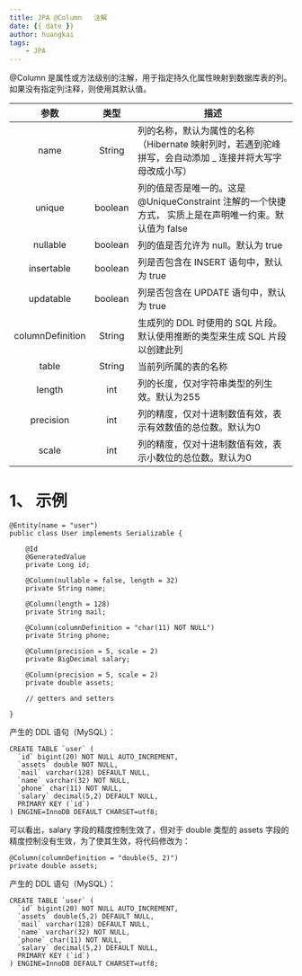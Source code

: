 ```yaml
---
title: JPA @Column   注解
date: {{ date }}
author: huangkai
tags: 
	- JPA
---
```



@Column 是属性或方法级别的注解，用于指定持久化属性映射到数据库表的列。如果没有指定列注释，则使用其默认值。

|参数|类型|描述|
|:---:|:---:|---|
|name|String|列的名称，默认为属性的名称（Hibernate 映射列时，若遇到驼峰拼写，会自动添加 _ 连接并将大写字母改成小写）|
|unique|boolean|列的值是否是唯一的。这是 @UniqueConstraint 注解的一个快捷方式， 实质上是在声明唯一约束。默认值为 false|
|nullable|boolean|列的值是否允许为 null。默认为 true|
|insertable|boolean|列是否包含在 INSERT 语句中，默认为 true|
|updatable|boolean|列是否包含在 UPDATE 语句中，默认为 true|
|columnDefinition|String|生成列的 DDL 时使用的 SQL 片段。默认使用推断的类型来生成 SQL 片段以创建此列|
|table|String|当前列所属的表的名称|
|length|int|列的长度，仅对字符串类型的列生效。默认为255|
|precision|int|列的精度，仅对十进制数值有效，表示有效数值的总位数。默认为0|
|scale|int|列的精度，仅对十进制数值有效，表示小数位的总位数。默认为0|

# 1、 示例 #
```
@Entity(name = "user")
public class User implements Serializable {
    
    @Id
    @GeneratedValue
    private Long id;
    
    @Column(nullable = false, length = 32)
    private String name;
    
    @Column(length = 128)
    private String mail;
    
    @Column(columnDefinition = "char(11) NOT NULL")
    private String phone;
    
    @Column(precision = 5, scale = 2)
    private BigDecimal salary;
    
    @Column(precision = 5, scale = 2)
    private double assets;
    
    // getters and setters
    
}
```

产生的 DDL 语句（MySQL）：

```
CREATE TABLE `user` (
  `id` bigint(20) NOT NULL AUTO_INCREMENT,
  `assets` double NOT NULL,
  `mail` varchar(128) DEFAULT NULL,
  `name` varchar(32) NOT NULL,
  `phone` char(11) NOT NULL,
  `salary` decimal(5,2) DEFAULT NULL,
  PRIMARY KEY (`id`)
) ENGINE=InnoDB DEFAULT CHARSET=utf8;
```

可以看出，salary 字段的精度控制生效了，但对于 double 类型的 assets 字段的精度控制没有生效，为了使其生效，将代码修改为：
```
@Column(columnDefinition = "double(5, 2)")
private double assets;
```

产生的 DDL 语句（MySQL）：
```
CREATE TABLE `user` (
  `id` bigint(20) NOT NULL AUTO_INCREMENT,
  `assets` double(5,2) DEFAULT NULL,
  `mail` varchar(128) DEFAULT NULL,
  `name` varchar(32) NOT NULL,
  `phone` char(11) NOT NULL,
  `salary` decimal(5,2) DEFAULT NULL,
  PRIMARY KEY (`id`)
) ENGINE=InnoDB DEFAULT CHARSET=utf8;
```